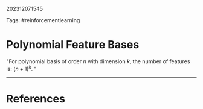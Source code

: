 202312071545

Tags: #reinforcementlearning 

# Polynomial Feature Bases
"For polynomial basis of order $n$ with dimension $k$, the number of features is: $(n + 1)^k$. "

---
# References
